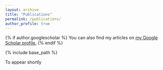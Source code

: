 ```yaml
---
layout: archive
title: "Publications"
permalink: /publications/
author_profile: true
---
```


{% if author.googlescholar %}
  You can also find my articles on <u><a href="{{author.googlescholar}}">my Google Scholar profile</a>.</u>
{% endif %}

{% include base_path %}

To appear shortly

<!-- {% for post in site.publications reversed %}
  {% include archive-single.html %}
{% endfor %} -->

<!-- Books
------------------------

{% bibliography --file books %}

Book Chapters
--------------------

{% bibliography --file bookchapters %}

Theses
-----

{% bibliography --file theses %}


Journals
-----

{% bibliography --file journals %}

Conferences
-----

{% bibliography --file conferences %}


Tech Reports
-----

{% bibliography --file techreports %}
 -->

